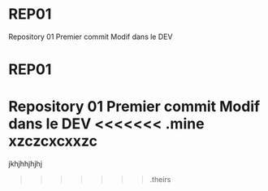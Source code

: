 # REP01
Repository 01
Premier commit
Modif dans le DEV
# REP01
Repository 01
Premier commit
Modif dans le DEV
<<<<<<< .mine
xzczcxcxxzc
=======
jkhjhhjhjhj
>>>>>>> .theirs
